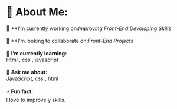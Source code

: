 # 💫 About Me:
🔭 **I’m currently working on:*Improving Front-End Devoloping Skills*  <br> <br>👯 **I’m looking to collaborate on:*Front-End Projects*  <br><br>🌱 **I’m currently learning:**  <br>Html , css , javascript<br><br>💬 **Ask me about:**  <br>JavaScript, css , html<br><br>⚡ **Fun fact:**  <br>I love to improve y skills.
